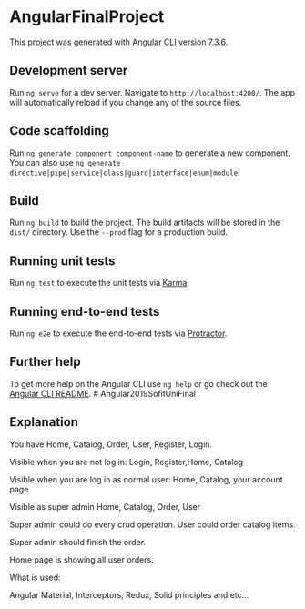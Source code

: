 # AngularFinalProject

This project was generated with [Angular CLI](https://github.com/angular/angular-cli) version 7.3.6.

## Development server

Run `ng serve` for a dev server. Navigate to `http://localhost:4200/`. The app will automatically reload if you change any of the source files.

## Code scaffolding

Run `ng generate component component-name` to generate a new component. You can also use `ng generate directive|pipe|service|class|guard|interface|enum|module`.

## Build

Run `ng build` to build the project. The build artifacts will be stored in the `dist/` directory. Use the `--prod` flag for a production build.

## Running unit tests

Run `ng test` to execute the unit tests via [Karma](https://karma-runner.github.io).

## Running end-to-end tests

Run `ng e2e` to execute the end-to-end tests via [Protractor](http://www.protractortest.org/).

## Further help

To get more help on the Angular CLI use `ng help` or go check out the [Angular CLI README](https://github.com/angular/angular-cli/blob/master/README.md).
#   A n g u l a r 2 0 1 9 S o f i t U n i F i n a l 
 
 

## Explanation

You have Home, Catalog, Order, User, Register, Login.

Visible when you are not log in:
Login, Register,Home, Catalog

Visible when you are log in as normal user:
Home, Catalog, your account page

Visible as super admin
Home, Catalog, Order, User

Super admin could do every crud operation.
User could order catalog items.

Super admin should finish the order.

Home page is showing all user orders.

What is used:

Angular Material,
Interceptors,
Redux,
Solid principles
and etc...